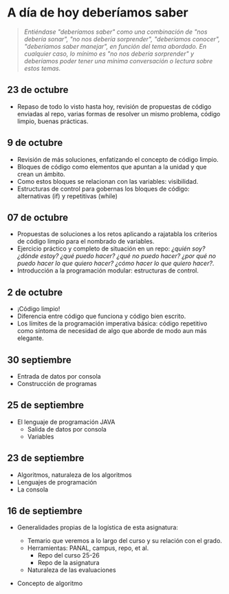 # A día de hoy deberíamos saber

> *Entiéndase "deberíamos saber" como una combinación de "nos debería sonar", "no nos debería sorprender", "deberíamos conocer", "deberíamos saber manejar", en función del tema abordado. En cualquier caso, lo mínimo es "no nos debería sorprender" y deberíamos poder tener una mínima conversación o lectura sobre estos temas.*

## 23 de octubre

- Repaso de todo lo visto hasta hoy, revisión de propuestas de código enviadas al repo, varias formas de resolver un mismo problema, código limpio, buenas prácticas.

## 9 de octubre

- Revisión de más soluciones, enfatizando el concepto de código limpio.
- Bloques de código como elementos que apuntan a la unidad y que crean un ámbito.
- Como estos bloques se relacionan con las variables: visibilidad.
- Estructuras de control para gobernas los bloques de código: alternativas (if) y repetitivas (while)

## 07 de octubre

- Propuestas de soluciones a los retos aplicando a rajatabla los criterios de código limpio para el nombrado de variables.
- Ejercicio práctico y completo de situación en un repo: *¿quién soy? ¿dónde estoy? ¿qué puedo hacer? ¿qué no puedo hacer? ¿por qué no puedo hacer lo que quiero hacer? ¿cómo hacer lo que quiero hacer?*.
- Introducción a la programación modular: estructuras de control.

## 2 de octubre

- ¡Código limpio!
- Diferencia entre código que funciona y código bien escrito.
- Los límites de la programación imperativa básica: código repetitivo como síntoma de necesidad de algo que aborde de modo aun más elegante.

## 30 septiembre

- Entrada de datos por consola
- Construcción de programas

## 25 de septiembre

- El lenguaje de programación JAVA
  - Salida de datos por consola
  - Variables

## 23 de septiembre

- Algoritmos, naturaleza de los algoritmos
- Lenguajes de programación
- La consola

## 16 de septiembre

- Generalidades propias de la logística de esta asignatura:
  - Temario que veremos a lo largo del curso y su relación con el grado.
  - Herramientas: PANAL, campus, repo, et al.
    - Repo del curso 25-26
    - Repo de la asignatura
  - Naturaleza de las evaluaciones

- Concepto de algoritmo
